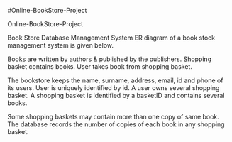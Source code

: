 #Online-BookStore-Project

Online-BookStore-Project

Book Store Database Management System ER diagram of a book stock management system is given below.

Books are written by authors & published by the publishers. Shopping basket contains books. User takes book from shopping basket.

The bookstore keeps the name, surname, address, email, id and phone of its users. User is uniquely identified by id. A user owns several shopping basket. A shopping basket is identified by a basketID and contains several books.

Some shopping baskets may contain more than one copy of same book. The database records the number of copies of each book in any shopping basket.



